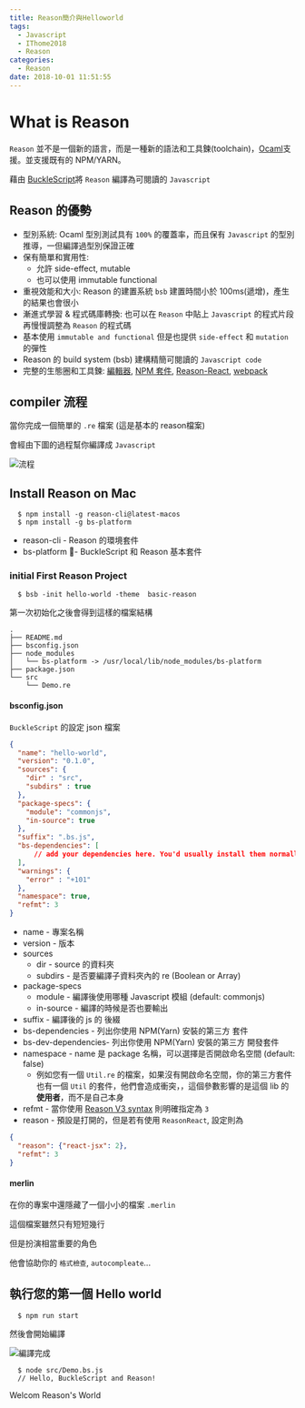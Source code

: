 ```yaml
---
title: Reason簡介與Helloworld
tags:
  - Javascript
  - IThome2018
  - Reason
categories:
  - Reason
date: 2018-10-01 11:51:55
---
```


# What is Reason

`Reason` 並不是一個新的語言，而是一種新的語法和工具鍊(toolchain)，[Ocaml](http://ocaml.org/)支援。並支援既有的 NPM/YARN。

藉由 [BuckleScript](https://bucklescript.github.io/)將 `Reason` 編譯為可閱讀的 `Javascript` 

## Reason 的優勢

* 型別系統: Ocaml 型別測試具有 `100%` 的覆蓋率，而且保有 `Javascript` 的型別推導，一但編譯過型別保證正確
* 保有簡單和實用性:
  * 允許 side-effect, mutable
  * 也可以使用 immutable functional
* 重視效能和大小: Reason 的建置系統 `bsb` 建置時間小於 100ms(遞增)，產生的結果也會很小
* 漸進式學習 & 程式碼庫轉換: 也可以在 `Reason` 中貼上 `Javascript` 的程式片段再慢慢調整為 `Reason` 的程式碼
* 基本使用 `immutable and functional` 但是也提供 `side-effect` 和 `mutation` 的彈性
* Reason 的 build system (bsb) 建構精簡可閱讀的 `Javascript code`
* 完整的生態圈和工具鍊: [編輯器](https://reasonml.github.io/docs/zh-TW/editor-plugins), [NPM 套件](https://reasonml.github.io/docs/zh-TW/libraries), [Reason-React](https://github.com/reasonml/reason-react), [webpack](https://webpack.js.org/)

## compiler 流程

當你完成一個簡單的 `.re` 檔案 (這是基本的 reason檔案)

會經由下圖的過程幫你編譯成 `Javascript`

![流程](../../../../images/Reason_Helloworld/compiler_flow.png)

## Install Reason on Mac

```
  $ npm install -g reason-cli@latest-macos
  $ npm install -g bs-platform 
```

* reason-cli - Reason 的環境套件
* bs-platform - BuckleScript 和 Reason 基本套件

### initial First Reason Project

```
  $ bsb -init hello-world -theme  basic-reason
```

第一次初始化之後會得到這樣的檔案結構
```
.
├── README.md
├── bsconfig.json
├── node_modules
│   └── bs-platform -> /usr/local/lib/node_modules/bs-platform
├── package.json
└── src
    └── Demo.re
```

#### bsconfig.json

`BuckleScript` 的設定 json 檔案

```json
{
  "name": "hello-world",
  "version": "0.1.0",
  "sources": {
    "dir" : "src",
    "subdirs" : true
  },
  "package-specs": {
    "module": "commonjs",
    "in-source": true
  },
  "suffix": ".bs.js",
  "bs-dependencies": [
      // add your dependencies here. You'd usually install them normally through `npm install my-dependency`. If my-dependency has a bsconfig.json too, then everything will work seamlessly.
  ],
  "warnings": {
    "error" : "+101"
  },
  "namespace": true,
  "refmt": 3
}
```

* name - 專案名稱
* version - 版本
* sources
  * dir - source 的資料夾
  * subdirs - 是否要編譯子資料夾內的 re (Boolean or Array)
* package-specs
  * module - 編譯後使用哪種 Javascript 模組 (default: commonjs)
  * in-source - 編譯的時候是否也要輸出
* suffix - 編譯後的 js 的 後綴
* bs-dependencies - 列出你使用 NPM(Yarn) 安裝的第三方 套件
* bs-dev-dependencies- 列出你使用 NPM(Yarn) 安裝的第三方 開發套件
* namespace - name 是 package 名稱，可以選擇是否開啟命名空間 (default: false)
  * 例如您有一個 `Util.re` 的檔案，如果沒有開啟命名空間，你的第三方套件也有一個 `Util` 的套件，他們會造成衝突，，這個參數影響的是這個 lib 的**使用者**，而不是自己本身
* refmt -  當你使用 [Reason V3 syntax](https://reasonml.github.io/blog/2017/10/27/reason3.html) 則明確指定為 `3`
* reason - 預設是打開的，但是若有使用 `ReasonReact`, 設定則為

```json
{
  "reason": {"react-jsx": 2},
  "refmt": 3
}
```

#### merlin

在你的專案中還隱藏了一個小小的檔案 `.merlin`

這個檔案雖然只有短短幾行

但是扮演相當重要的角色

他會協助你的 `格式檢查`, `autocompleate`...

## 執行您的第一個 Hello world

```
  $ npm run start
```

然後會開始編譯

![編譯完成](../../../../images/Reason_Helloworld/start1.png)

```
  $ node src/Demo.bs.js
  // Hello, BuckleScript and Reason!
```

Welcom Reason's World
